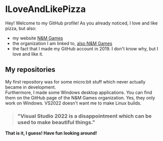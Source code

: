 # ILoveAndLikePizza

Hey! Welcome to my GitHub profile! As you already noticed, I love and like pizza, but also:
- my website [N&M Games](https://nm-games.eu)
- the organization I am linked to, [also N&M Games](https://github.com/NM-Games)
- the fact that I made my GitHub account in 2019. I don't know why, but I love and like it.

## My repositories
My first repository was for some micro:bit stuff which never actually became in development.  
Furthermore, I made some Windows desktop applications. You can find them on the GitHub page of the N&M Games organization.
Yes, they only work on Windows. VS2022 doesn't want me to make Linux builds.

> ### "Visual Studio 2022 is a disappointment which can be used to make beautiful things."

**That is it, I guess! Have fun looking around!**
